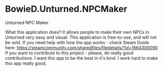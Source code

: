 # BowieD.Unturned.NPCMaker
Unturned NPC Maker

What this application does? It allows people to make their own NPCs in Unturned very easy and visual.
This application is free-to-use, and will not be sold.
If you need help with how the app works - check Steam Guide here: https://steamcommunity.com/sharedfiles/filedetails/?id=1664300090
If you want to contribute to this project - please, do really good contributions. I want this app to be the best in it's kind. I work hard to make this app really good.
